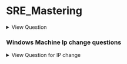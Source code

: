 # SRE_Mastering

<details>
<summary>View Question </summary>
<p>

```bash
  1. create two users named user1 and user2 with Hello@12345 password for both the users in windows laptop 
  2. Allow RDP for both the users 
  3. Now try to connect above users from a different windows machines using RDP 
  4. create some files and folder in both the users   
```

</p>
</details>

### Windows Machine Ip change questions 

<details>
<summary>View Question for IP change </summary>
<p>

```bash
  1.  Out of 3 windows machines choose any one to check and change IP address 
  2.  Now reboot that machine and verify that the IP is still there 
  3.  Now try to access Google or other internet websites 
  
```

</p>
</details>
